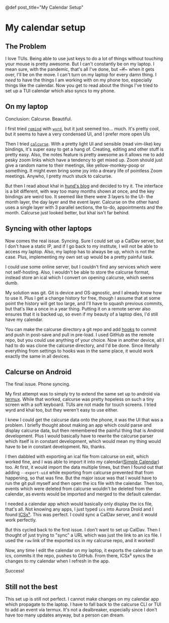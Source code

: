 @def post_title="My Calendar Setup"

# My calendar setup

## The Problem

I love TUIs. Being able to use just keys to do a lot of things without touching your mouse is pretty awesome.
But I can't constantly be on my laptop. I mean sure, with the pandemic, that's all I've done, but ~~~<s>if</s>~~~ when it
gets over, I'll be on the move. I can't turn on my laptop for every damn thing. I _need_ to have the things I am
working with on my phone too, especially things like the calendar. Now you get to read about the things I've
tried to set up a TUI calendar which also syncs to my phone.

## On my laptop

Conclusion: Calcurse. Beautiful.

I first tried [`remind`](https://linux.die.net/man/1/remind) with [`wyrd`](https://github.com/haguenau/wyrd), but it just seemed too... much.
It's pretty cool, but it seems to have a very condensed UI, and I prefer more open UIs

Then I tried [`calcurse`](https://www.calcurse.org/).
With a pretty light UI and sensible (read vim-like) key bindings, it's super easy to get a hang of.
Creating, editing and other stuff is pretty easy.
Also, the notes feature is pretty awesome as it allows me to add pesky zoom links which have a tendency to get mixed up.
Zoom should just give a random name to their meetings, like yellow-monkey-poop or something.
It might even bring some joy into a dreary life of pointless Zoom meetings.
Anywho, I pretty much stuck to calcurse.

But then I read about khal in [hund's blog](https://hund.tty1.se/2020/08/12/how-to-sync-and-manage-your-caldav-and-carddav-via-the-terminal.html) and decided to try it.
The interface is a bit different, with way too many months shown at once, and the key bindings are weird too.
It seemed like there were 3 layers to the UI- the month layer, the day layer and the event layer.
Calcurse on the other hand uses a single layer with 3 parallel sections, the to-do, appointments and the month.
Calcurse just looked better, but khal isn't far behind.

## Syncing with other laptops

Now comes the real issue. Syncing.
Sure I could set up a CalDav server, but I don't have a static IP, and if I go back to my institute, I will not be able to access my laptop.
Also, my laptop has to always be up, which is not the case.
Plus, implementing my own set up would be a pretty painful task.

I could use some online server, but I couldn't find any services which were not self-hosting. Also, I wouldn't be
able to store the calcurse format, instead store an ical which I convert on opening calcurse, which seems dumb.

My solution was git. Git is device and OS-agnostic, and I already know how to use it.
Plus I get a change history for free, though I assume that at some point the history will get too large, and I'll have to squash previous commits, but that's like a once in a year thing.
Putting it on a remote server also ensures that it is backed up, so even if my beauty of a laptop dies, I'd still have my calendar.

You can make the calcurse directory a git repo and add [hooks](https://calcurse.org/files/manual.html#_hooks) to commit and push in post-save and pull in pre-load.
I used GitHub as the remote repo, but you could use anything of your choice.
Now in another device, all I had to do was clone the calcurse directory, and I'd be done.
Since literally everything from settings to hooks was in the same place, it would work exactly the same in all devices.

## Calcurse on Android

The final issue. Phone syncing.

My first attempt was to simply try to extend the same set up to android via [termux](https://termux.com/).
While that worked, calcurse was pretty hopeless on such a tiny screen with a soft keyboard.
TUIs are not made for touch screens. I tried wyrd and khal too, but they weren't easy to use either.

I knew I could get the calcurse data onto the phone, it was the UI that was a problem.
I briefly thought about making an app which could parse and display calcurse data, but then remembered the painful thing that is Android development. Plus I would basically have to rewrite the calcurse parser which itself is in constant development, which would mean my thing would have to be in constant development. No, thanks.

I then dabbled with exporting an ical file from calcurse on exit, which worked fine, and I was able to import it into my calendar([Simple Calendar](https://www.simplemobiletools.com/calendar/)) too. At first, it would import the data multiple times, but then I found out that adding `--export-uid` while exporting from calcurse prevented that from happening, so that was fine. But the major issue was that I would have to run the git pull myself and then open the ics file with the calendar. Then too, events which were deleted from calcurse wouldn't be deleted from the calendar, as events would be imported and merged to the default calendar.

I needed a calendar app which would basically only display the ics file, that's all. Not knowing any apps, I just typed `ics` into Aurora Droid and I found [ICSx⁵](https://icsx5.bitfire.at/). This was perfect. I could sync a CalDav server, and it would work perfectly.

But this cycled back to the first issue. I don't want to set up CalDav. Then I thought of just trying to "sync" a URL which was just the link to an ics file. I used the `raw` link of the exported ics in my calcurse repo, and it worked!

Now, any time I edit the calendar on my laptop, it exports the calendar to an ics, commits it the repo, pushes to GitHub. From there, ICSx⁵ syncs the changes to my calendar when I refresh in the app.

Success!

## Still not the best

This set up is still not perfect. I cannot make changes on my calendar app which propagate to the laptop. I have to fall back to the calcurse CLI or TUI to add an event via termux. It's not a dealbreaker, especially since I don't have too many updates anyway, but a person can dream.

